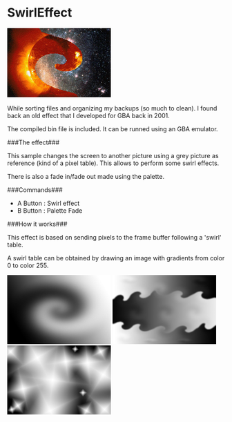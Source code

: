 # SwirlEffect

![](https://github.com/TomCarton/SwirlEffect/blob/master/images/swirl.jpg)

While sorting files and organizing my backups (so much to clean). I found back an old effect that I developed for GBA back in 2001.

The compiled bin file is included. It can be runned using an GBA emulator.

###The effect###

This sample changes the screen to another picture using a
grey picture as reference (kind of a pixel table).
This allows to perform some swirl effects.

There is also a fade in/fade out made using the palette.

###Commands###
- A Button : Swirl effect
- B Button : Palette Fade

###How it works###

This effect is based on sending pixels to the frame buffer following a 'swirl' table.

A swirl table can be obtained by drawing an image with gradients from color 0 to color 255.

![](https://raw.githubusercontent.com/TomCarton/SwirlEffect/master/images/swirlref_1.bmp)
![](https://raw.githubusercontent.com/TomCarton/SwirlEffect/master/images/swirlref_2.bmp)
![](https://raw.githubusercontent.com/TomCarton/SwirlEffect/master/images/swirlref_3.bmp)
